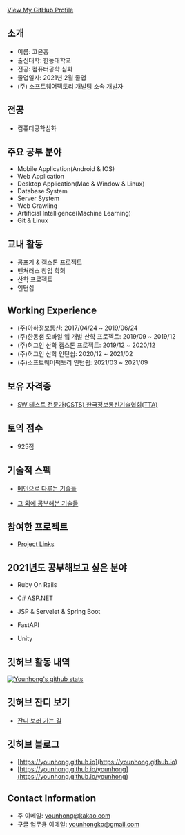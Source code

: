 <!--
**Younhong/Younhong** is a ✨ _special_ ✨ repository because its `README.md` (this file) appears on your GitHub profile.
-->

[View My GitHub Profile](https://github.com/Younhong)

## 소개
* 이름: 고윤홍
* 출신대학: 한동대학교
* 전공: 컴퓨터공학 심화
* 졸업일자: 2021년 2월 졸업
* (주) 소프트웨어팩토리 개발팀 소속 개발자

## 전공
* 컴퓨터공학심화

## 주요 공부 분야
* Mobile Application(Android & IOS)
* Web Application
* Desktop Application(Mac & Window & Linux) 
* Database System
* Server System
* Web Crawling
* Artificial Intelligence(Machine Learning)
* Git & Linux

## 교내 활동
* 공프기 & 캡스톤 프로젝트
* 벤쳐러스 창업 학회
* 산학 프로젝트
* 인턴쉽

## Working Experience
* (주)아하정보통신: 2017/04/24 ~ 2019/06/24
* (주)한동샘 모바일 앱 개발 산학 프로젝트: 2019/09 ~ 2019/12
* (주)허그인 산학 캡스톤 프로젝트: 2019/12 ~ 2020/12
* (주)허그인 산학 인턴쉽: 2020/12 ~ 2021/02
* (주)소프트웨어팩토리 인턴쉽: 2021/03 ~ 2021/09

## 보유 자격증
* [SW 테스트 전문가(CSTS) 한국정보통신기술협회(TTA)](https://github.com/Younhong/younhong/blob/master/TTA%E1%84%8B%E1%85%A1%E1%84%8F%E1%85%A1%E1%84%83%E1%85%A6%E1%84%86%E1%85%B5%20%E1%84%8C%E1%85%A1%E1%84%80%E1%85%A7%E1%86%A8%E1%84%8E%E1%85%B1%E1%84%83%E1%85%B3%E1%86%A8%E1%84%92%E1%85%AA%E1%86%A8%E1%84%8B%E1%85%B5%E1%86%AB%E1%84%89%E1%85%A5.pdf)

## 토익 점수
* 925점

## 기술적 스펙
* [메인으로 다루는 기술들](https://younhong.github.io/younhong/tech-spec.html)

* [그 외에 공부해본 기술들](https://younhong.github.io/younhong/tech-spec2.html)

## 참여한 프로젝트
* [Project Links](https://younhong.github.io/younhong/projects)

## 2021년도 공부해보고 싶은 분야
* Ruby On Rails
* C# ASP.NET
* JSP & Servelet & Spring Boot
* FastAPI

* Unity

## 깃허브 활동 내역
[![Younhong's github stats](https://github-readme-stats.vercel.app/api?username=younhong&show_icons=true&theme=tokyonight)](https://github.com/anuraghazra/github-readme-stats)

## 깃허브 잔디 보기
* [잔디 보러 가는 길](https://younhong.github.io/younhong/contribution.html)

## 깃허브 블로그
* [https://younhong.github.io](https://younhong.github.io)
* [https://younhong.github.io/younhong](https://younhong.github.io/younhong)

## Contact Information
* 주 이메일: <a href="mailto: younhong@kakao.com">younhong@kakao.com</a>
* 구글 업무용 이메일: <a href="mailto: younhongko@gmail.com">younhongko@gmail.com</a>
